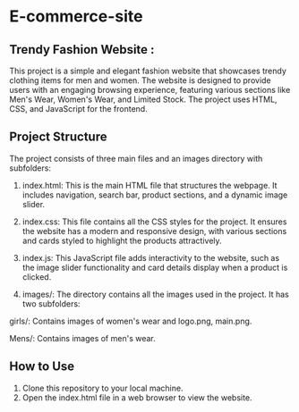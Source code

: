 # E-commerce-site
## Trendy Fashion Website : 
This project is a simple and elegant fashion website that showcases trendy clothing items for men and women. The website is designed to provide users with an engaging browsing experience, featuring various sections like Men's Wear, Women's Wear, and Limited Stock. The project uses HTML, CSS, and JavaScript for the frontend.

## Project Structure

The project consists of three main files and an images directory with subfolders:

1) index.html: This is the main HTML file that structures the webpage. It includes navigation, search bar, product sections, and a dynamic image slider.

2) index.css: This file contains all the CSS styles for the project. It ensures the website has a modern and responsive design, with various sections and cards styled to highlight the products attractively.

3) index.js: This JavaScript file adds interactivity to the website, such as the image slider functionality and card details display when a product is clicked.

4) images/: The directory contains all the images used in the project. It has two subfolders:

girls/: Contains images of women's wear and logo.png, main.png.

Mens/: Contains images of men's wear.

## How to Use 

1) Clone this repository to your local machine.
2) Open the index.html file in a web browser to view the website.
